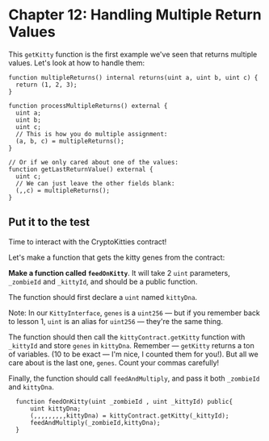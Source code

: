 # Chapter 12: Handling Multiple Return Values

This `getKitty` function is the first example we've seen that returns multiple values. Let's look at how to handle them:

```solidity
function multipleReturns() internal returns(uint a, uint b, uint c) {
  return (1, 2, 3);
}

function processMultipleReturns() external {
  uint a;
  uint b;
  uint c;
  // This is how you do multiple assignment:
  (a, b, c) = multipleReturns();
}

// Or if we only cared about one of the values:
function getLastReturnValue() external {
  uint c;
  // We can just leave the other fields blank:
  (,,c) = multipleReturns();
}
```

## Put it to the test

Time to interact with the CryptoKitties contract!

Let's make a function that gets the kitty genes from the contract:

**Make a function called `feedOnKitty`**. It will take 2 `uint` parameters, `_zombieId` and `_kittyId`, and should be a public function.

The function should first declare a `uint` named `kittyDna`.

Note: In our `KittyInterface`, `genes` is a `uint256` — but if you remember back to lesson 1, `uint` is an alias for `uint256` — they're the same thing.

The function should then call the `kittyContract.getKitty` function with `_kittyId` and store `genes` in `kittyDna`. Remember — `getKitty` returns a ton of variables. (10 to be exact — I'm nice, I counted them for you!). But all we care about is the last one, `genes`. Count your commas carefully!

Finally, the function should call `feedAndMultiply`, and pass it both `_zombieId` and `kittyDna`.


```solidity
  function feedOnKitty(uint _zombieId , uint _kittyId) public{
      uint kittyDna;
      (,,,,,,,,,kittyDna) = kittyContract.getKitty(_kittyId);
      feedAndMultiply(_zombieId,kittyDna);
  }
```

